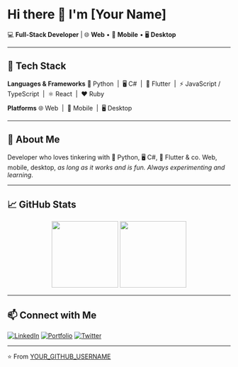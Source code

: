 # Hi there 👋 I'm [Your Name]

💻 **Full-Stack Developer** | 🌐 **Web** • 📲 **Mobile** • 🖥 **Desktop**

---

## 🚀 Tech Stack

**Languages & Frameworks**
🐍 Python &nbsp;|&nbsp; 🖥️ C# &nbsp;|&nbsp; 📱 Flutter &nbsp;|&nbsp; ⚡ JavaScript / TypeScript &nbsp;|&nbsp; ⚛️ React &nbsp;|&nbsp; ❤️ Ruby

**Platforms**
🌐 Web &nbsp;|&nbsp; 📲 Mobile &nbsp;|&nbsp; 🖥 Desktop

---

## 📌 About Me

Developer who loves tinkering with 🐍 Python, 🖥️ C#, 📱 Flutter & co. Web, mobile, desktop, *as long as it works and is fun. Always experimenting and learning*.



---

## 📈 GitHub Stats

<p align="center">
  <img src="https://github-readme-stats.vercel.app/api?username=YOUR_GITHUB_USERNAME&show_icons=true&theme=tokyonight" height="150" />
  <img src="https://github-readme-stats.vercel.app/api/top-langs/?username=YOUR_GITHUB_USERNAME&layout=compact&theme=tokyonight" height="150" />
</p>

---

## 📫 Connect with Me

[![LinkedIn](https://img.shields.io/badge/LinkedIn-0077B5?style=for-the-badge&logo=linkedin&logoColor=white)](YOUR_LINKEDIN_URL)
[![Portfolio](https://img.shields.io/badge/Portfolio-000000?style=for-the-badge&logo=About.me&logoColor=white)](YOUR_PORTFOLIO_URL)
[![Twitter](https://img.shields.io/badge/Twitter-1DA1F2?style=for-the-badge&logo=twitter&logoColor=white)](YOUR_TWITTER_URL)

---

⭐️ From [YOUR_GITHUB_USERNAME](https://github.com/YOUR_GITHUB_USERNAME)
